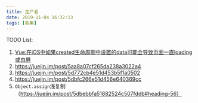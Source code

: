 ```yaml
---
title: 生产者
date: 2019-11-04 16:32:13
tags: [收集]
---
```


TODO List:

1. [Vue:在iOS中如果created生命周期中设置的data可能会导致页面一直loading或白屏](http://niexiaotao.cn/2019/07/06/%E6%B7%B1%E5%85%A5Vue%E6%BA%90%E4%BB%A3%E7%A0%81%E8%A7%A3%E5%86%B3%E6%97%B6%E5%BA%8F%E9%97%AE%E9%A2%98%E4%B8%80/
)
2. https://juejin.im/post/5aa8a07cf265da238a3022a4
3. https://juejin.im/post/5d772cb4e51d453b5f1a0502
4. https://juejin.im/post/5dbfc266e51d456e640369cc
5. `Object.assign`浅复制 （https://juejin.im/post/5dbebbfa51882524c507fddb#heading-56）

